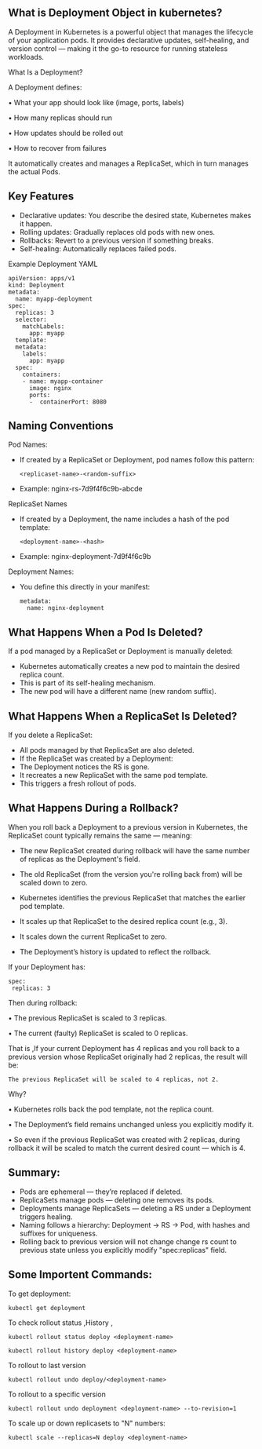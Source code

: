 What is Deployment Object in kubernetes?
-----------------------------------------

A Deployment in Kubernetes is a powerful object that manages the lifecycle of your application pods. 
It provides declarative updates, self-healing, and version control — making it the go-to resource for running stateless workloads.

 What Is a Deployment?

A Deployment defines:

• What your app should look like (image, ports, labels)

• How many replicas should run

• How updates should be rolled out

• How to recover from failures

It automatically creates and manages a ReplicaSet, which in turn manages the actual Pods.

Key Features
-------------------

- Declarative updates: You describe the desired state, Kubernetes makes it happen.
- Rolling updates: Gradually replaces old pods with new ones.
- Rollbacks: Revert to a previous version if something breaks.
- Self-healing: Automatically replaces failed pods.

Example Deployment YAML

    apiVersion: apps/v1
    kind: Deployment
    metadata:
      name: myapp-deployment
    spec:
      replicas: 3
      selector:
        matchLabels:
          app: myapp
      template:
      metadata:
        labels:
          app: myapp
      spec:
        containers:
        - name: myapp-container
          image: nginx
          ports:
          -  containerPort: 8080

Naming Conventions
----------------------

Pod Names:

- If created by a ReplicaSet or Deployment, pod names follow this pattern:

      <replicaset-name>-<random-suffix>

- Example: nginx-rs-7d9f4f6c9b-abcde

ReplicaSet Names

- If created by a Deployment, the name includes a hash of the pod template:

      <deployment-name>-<hash>


- Example: nginx-deployment-7d9f4f6c9b

Deployment Names:

- You define this directly in your manifest:

      metadata:
        name: nginx-deployment

What Happens When a Pod Is Deleted?
-----------------------------------

If a pod managed by a ReplicaSet or Deployment is manually deleted:

- Kubernetes automatically creates a new pod to maintain the desired replica count.
- This is part of its self-healing mechanism.
- The new pod will have a different name (new random suffix).

What Happens When a ReplicaSet Is Deleted?
-------------------------------------------

If you delete a ReplicaSet:

- All pods managed by that ReplicaSet are also deleted.
- If the ReplicaSet was created by a Deployment:
- The Deployment notices the RS is gone.
- It recreates a new ReplicaSet with the same pod template.
- This triggers a fresh rollout of pods.

What Happens During a Rollback?
-----------------------------------

When you roll back a Deployment to a previous version in Kubernetes, the ReplicaSet count typically remains the same — meaning:

-	The new ReplicaSet created during rollback will have the same number of replicas as the Deployment's  field.

- 	The old ReplicaSet (from the version you're rolling back from) will be scaled down to zero.

- Kubernetes identifies the previous ReplicaSet that matches the earlier pod template.
- 	It scales up that ReplicaSet to the desired replica count (e.g., 3).
- 	It scales down the current ReplicaSet to zero.
- 	The Deployment’s history is updated to reflect the rollback.

If your Deployment has:
    
    spec:
     replicas: 3
     
Then during rollback:

• 	The previous ReplicaSet is scaled to 3 replicas.

• 	The current (faulty) ReplicaSet is scaled to 0 replicas.

That is ,If your current Deployment has 4 replicas and you roll back to a previous version whose ReplicaSet originally had 2 replicas, the result will be:

    The previous ReplicaSet will be scaled to 4 replicas, not 2.

Why?

• 	Kubernetes rolls back the pod template, not the replica count.

• 	The Deployment’s  field remains unchanged unless you explicitly modify it.

• 	So even if the previous ReplicaSet was created with 2 replicas, during rollback it will be scaled to match the current desired count — which is 4.
 
Summary:
--------

- Pods are ephemeral — they’re replaced if deleted.
- ReplicaSets manage pods — deleting one removes its pods.
- Deployments manage ReplicaSets — deleting a RS under a Deployment triggers healing.
- Naming follows a hierarchy: Deployment → RS → Pod, with hashes and suffixes for uniqueness.
- Rolling back to previous version will not change change rs count to previous state unless you explicitly modify "spec:replicas" field.

Some Importent Commands:
------------------------

To get deployment:

    kubectl get deployment
To check rollout status ,History , 

    kubectl rollout status deploy <deployment-name>

    kubectl rollout history deploy <deployment-name>

To rollout to last version

    kubectl rollout undo deploy/<deployment-name>


To rollout to a specific version

    kubectl rollout undo deployment <deployment-name> --to-revision=1
    
To scale up or down replicasets  to "N" numbers:

    kubectl scale --replicas=N deploy <deployment-name>

  
